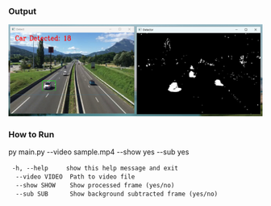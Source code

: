 ### Output
<p align="center">
  <img src="https://github.com/astrohexdev/Opencv-vehicle-count/blob/main/out/vehicle-count.png">
</p>

### How to Run

py main.py --video sample.mp4 --show yes --sub yes


<p>
  <code> -h, --help     show this help message and exit
  --video VIDEO  Path to video file
  --show SHOW    Show processed frame (yes/no)
  --sub SUB      Show background subtracted frame (yes/no) </code>
 </p>

